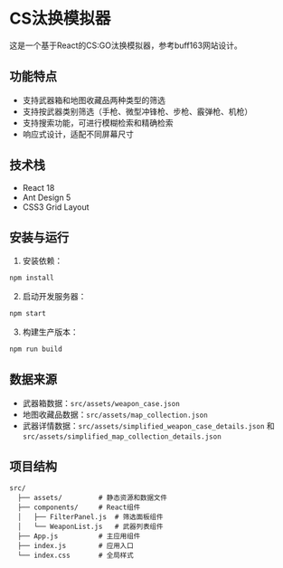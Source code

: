 # CS汰换模拟器

这是一个基于React的CS:GO汰换模拟器，参考buff163网站设计。

## 功能特点

- 支持武器箱和地图收藏品两种类型的筛选
- 支持按武器类别筛选（手枪、微型冲锋枪、步枪、霰弹枪、机枪）
- 支持搜索功能，可进行模糊检索和精确检索
- 响应式设计，适配不同屏幕尺寸

## 技术栈

- React 18
- Ant Design 5
- CSS3 Grid Layout

## 安装与运行

1. 安装依赖：

```bash
npm install
```

2. 启动开发服务器：

```bash
npm start
```

3. 构建生产版本：

```bash
npm run build
```

## 数据来源

- 武器箱数据：`src/assets/weapon_case.json`
- 地图收藏品数据：`src/assets/map_collection.json`
- 武器详情数据：`src/assets/simplified_weapon_case_details.json` 和 `src/assets/simplified_map_collection_details.json`

## 项目结构

```
src/
  ├── assets/         # 静态资源和数据文件
  ├── components/     # React组件
  │   ├── FilterPanel.js  # 筛选面板组件
  │   └── WeaponList.js   # 武器列表组件
  ├── App.js          # 主应用组件
  ├── index.js        # 应用入口
  └── index.css       # 全局样式
``` 